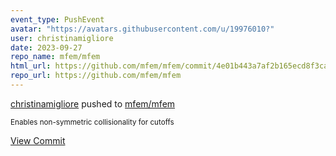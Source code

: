 ```yaml
---
event_type: PushEvent
avatar: "https://avatars.githubusercontent.com/u/19976010?"
user: christinamigliore
date: 2023-09-27
repo_name: mfem/mfem
html_url: https://github.com/mfem/mfem/commit/4e01b443a7af2b165ecd8f3ca5026916008e62c3
repo_url: https://github.com/mfem/mfem
---
```


<a href='https://github.com/christinamigliore' target='_blank'>christinamigliore</a> pushed to <a href='https://github.com/mfem/mfem' target='_blank'>mfem/mfem</a>

<small>Enables non-symmetric collisionality for cutoffs</small>

<a href='https://github.com/mfem/mfem/commit/4e01b443a7af2b165ecd8f3ca5026916008e62c3' target='_blank'>View Commit</a>